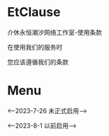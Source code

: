 # EtClause

介休永恒潮汐网络工作室-使用条款<br>

在使用我们的服务时<br>

您应该遵循我们的条款<br>

# Menu
<--2023-7-26 未正式启用-->

<--2023-8-1 以前启用-->
